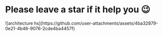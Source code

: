 <h1>Please leave a star if it help you 😉</h1>
![architecture hs](https://github.com/user-attachments/assets/4ba32879-0e21-4b46-9076-2cde4ba4457f)
